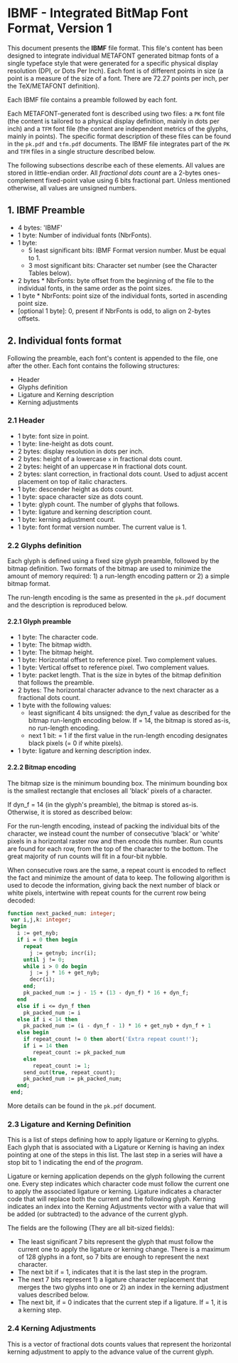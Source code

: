 # IBMF - Integrated BitMap Font Format, Version 1

This document presents the **IBMF** file format. This file's content has been designed to integrate individual METAFONT generated bitmap fonts of a single typeface style that were generated for a specific physical display resolution (DPI, or Dots Per Inch). Each font is of different points in size (a point is a measure of the size of a font. There are 72.27 points per inch, per the TeX/METAFONT definition).

Each IBMF file contains a preamble followed by each font. 

Each METAFONT-generated font is described using two files: a `PK` font file (the content is tailored to a physical display definition, mainly in dots per inch) and a `TFM` font file (the content are independent metrics of the glyphs, mainly in points). The specific format description of these files can be found in the `pk.pdf` and `tfm.pdf` documents. The IBMF file integrates part of the `PK` and `TFM` files in a single structure described below.

The following subsections describe each of these elements. All values are stored in little-endian order. All *fractional dots count* are a 2-bytes ones-complement fixed-point value using 6 bits fractional part. Unless mentioned otherwise, all values are unsigned numbers.

## 1. IBMF Preamble

- 4 bytes: 'IBMF'
- 1 byte: Number of individual fonts (NbrFonts).
- 1 byte:
    - 5 least significant bits: IBMF Format version number. Must be equal to 1.
    - 3 most significant bits: Character set number (see the Character Tables below).
- 2 bytes * NbrFonts: byte offset from the beginning of the file to the individual fonts, in the same order as the point sizes.
- 1 byte * NbrFonts: point size of the individual fonts, sorted in ascending point size.
- [optional 1 byte]: 0, present if NbrFonts is odd, to align on 2-bytes offsets.

## 2. Individual fonts format

Following the preamble, each font's content is appended to the file, one after the other. Each font contains the following structures:

- Header
- Glyphs definition
- Ligature and Kerning description
- Kerning adjustments

### 2.1 Header

- 1 byte: font size in point.
- 1 byte: line-height as dots count.
- 2 bytes: display resolution in dots per inch.
- 2 bytes: height of a lowercase `x` in fractional dots count.
- 2 bytes: height of an uppercase `M` in fractional dots count.
- 2 bytes: slant correction, in fractional dots count. Used to adjust accent placement on top of italic characters.
- 1 byte: descender height as dots count.
- 1 byte: space character size as dots count.
- 1 byte: glyph count. The number of glyphs that follows.
- 1 byte: ligature and kerning description count.
- 1 byte: kerning adjustment count.
- 1 byte: font format version number. The current value is 1.

### 2.2 Glyphs definition

Each glyph is defined using a fixed size glyph preamble, followed by the bitmap definition. Two formats of the bitmap are used to minimize the amount of memory required: 1) a run-length encoding pattern or 2) a simple bitmap format.

The run-length encoding is the same as presented in the `pk.pdf` document and the description is reproduced below.

#### 2.2.1 Glyph preamble

- 1 byte: The character code.
- 1 byte: The bitmap width.
- 1 byte: The bitmap height.
- 1 byte: Horizontal offset to reference pixel. Two complement values.
- 1 byte: Vertical offset to reference pixel. Two complement values.
- 1 byte: packet length. That is the size in bytes of the bitmap definition that follows the preamble.
- 2 bytes: The horizontal character advance to the next character as a fractional dots count.
- 1 byte with the following values:
    - least significant 4 bits unsigned: the dyn_f value as described for the bitmap run-length encoding below. If = 14, the bitmap is stored as-is, no run-length encoding.
    - next 1 bit: = 1 if the first value in the run-length encoding designates black pixels (= 0 if white pixels).
- 1 byte: ligature and kerning description index.

#### 2.2.2 Bitmap encoding

The bitmap size is the minimum bounding box. The minimum bounding box is the smallest rectangle that encloses all 'black' pixels of a character.

If dyn_f = 14 (in the glyph's preamble), the bitmap is stored as-is. Otherwise, it is stored as described below:

For the run-length encoding, instead of packing the individual bits of the character, we instead count the number of consecutive 'black' or 'white' pixels in a horizontal raster row and then encode this number. Run counts are found for each row, from the top of the character to the bottom. The great majority of run counts will fit in a four-bit nybble.    

When consecutive rows are the same, a repeat count is encoded to reflect the fact and minimize the amount of data to keep. The following algorithm is used to decode the information, giving back the next number of black or white pixels, intertwine with repeat counts for the current row being decoded:

``` pascal
function next_packed_num: integer;
 var i,j,k: integer;
 begin 
   i := get_nyb;
   if i = 0 then begin 
     repeat 
       j := getnyb; incr(i);
     until j != 0;
     while i > 0 do begin 
       j := j * 16 + get_nyb; 
       decr(i);
     end;
     pk_packed_num := j - 15 + (13 - dyn_f) * 16 + dyn_f;
   end
   else if i <= dyn_f then 
     pk_packed_num := i
   else if i < 14 then 
     pk_packed_num := (i - dyn_f - 1) * 16 + get_nyb + dyn_f + 1
   else begin 
     if repeat_count != 0 then abort('Extra repeat count!');
     if i = 14 then
        repeat_count := pk_packed_num
     else
        repeat_count := 1;
     send_out(true, repeat_count);
     pk_packed_num := pk_packed_num;
   end;
 end;
```

More details can be found in the `pk.pdf` document.

### 2.3 Ligature and Kerning Definition

This is a list of steps defining how to apply ligature or Kerning to glyphs. Each glyph that is associated with a Ligature or Kerning is having an index pointing at one of the steps in this list. The last step in a series will have a stop bit to 1 indicating the end of the *program*.

Ligature or kerning application depends on the glyph following the current one. Every step indicates which character code must follow the current one to apply the associated ligature or kerning. Ligature indicates a character code that will replace both the current and the following glyph. Kerning indicates an index into the Kerning Adjustments vector with a value that will be added (or subtracted) to the advance of the current glyph.

The fields are the following (They are all bit-sized fields):

- The least significant 7 bits represent the glyph that must follow the current one to apply the ligature or kerning change. There is a maximum of 128 glyphs in a font, so 7 bits are enough to represent the next character.
- The next bit if = 1, indicates that it is the last step in the program.
- The next 7 bits represent 1) a ligature character replacement that merges the two glyphs into one or 2) an index in the kerning adjustment values described below.
- The next bit, if = 0 indicates that the current step if a ligature. If = 1, it is a kerning step.

### 2.4 Kerning Adjustments

This is a vector of fractional dots counts values that represent the horizontal kerning adjustment to apply to the advance value of the current glyph.